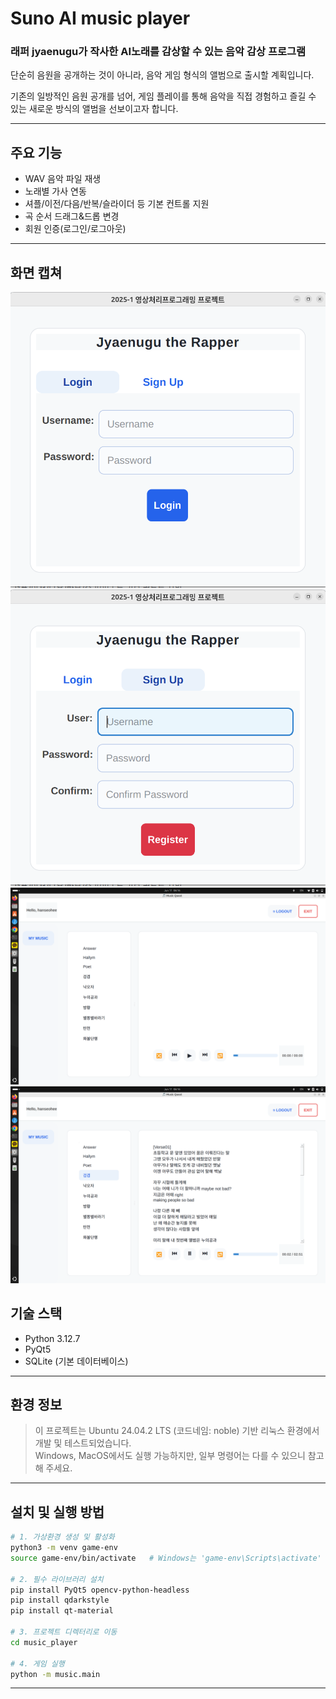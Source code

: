 # Suno AI music player

### 래퍼 jyaenugu가 작사한 AI노래를 감상할 수 있는 음악 감상 프로그램

단순히 음원을 공개하는 것이 아니라, 음악 게임 형식의 앨범으로 출시할 계획입니다. 

기존의 일방적인 음원 공개를 넘어, 게임 플레이를 통해 음악을 직접 경험하고 즐길 수 있는 새로운 방식의 앨범을 선보이고자 합니다.

---
## 주요 기능

- WAV 음악 파일 재생
- 노래별 가사 연동 
- 셔플/이전/다음/반복/슬라이더 등 기본 컨트롤 지원
- 곡 순서 드래그&드롭 변경
- 회원 인증(로그인/로그아웃)

---

## 화면 캡쳐
![프로그램 실행화면](./image/login.png)
![프로그램 실행화면](./image/signup.png)
![프로그램 실행화면](./image/main.png)
![프로그램 실행화면](./image/music.png)


## 기술 스택
- Python 3.12.7
- PyQt5
- SQLite (기본 데이터베이스)

---



## 환경 정보

> 이 프로젝트는 Ubuntu 24.04.2 LTS (코드네임: noble) 기반 리눅스 환경에서 개발 및 테스트되었습니다.  
> Windows, MacOS에서도 실행 가능하지만, 일부 명령어는 다를 수 있으니 참고해 주세요.

---

## 설치 및 실행 방법

```bash
# 1. 가상환경 생성 및 활성화
python3 -m venv game-env
source game-env/bin/activate   # Windows는 'game-env\Scripts\activate'

# 2. 필수 라이브러리 설치
pip install PyQt5 opencv-python-headless
pip install qdarkstyle
pip install qt-material

# 3. 프로젝트 디렉터리로 이동
cd music_player

# 4. 게임 실행
python -m music.main

````
---
